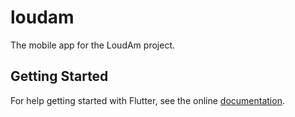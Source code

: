 # loudam

The mobile app for the LoudAm project.

## Getting Started

For help getting started with Flutter, see the online
[documentation](https://flutter.io/).
